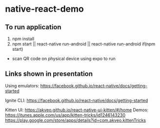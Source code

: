 # native-react-demo

## To run application
1. npm install
2. npm start || react-native run-android || react-native run-android
if(npm start)
  - scan QR code on physical device using expo to run


## Links shown in presentation

Using emulators:
https://facebook.github.io/react-native/docs/getting-started

Ignite CLI:
https://facebook.github.io/react-native/docs/getting-started

Kitten UI:
https://akveo.github.io/react-native-ui-kitten/#/home
  Demos:
    https://itunes.apple.com/us/app/kitten-tricks/id1246143230
    https://play.google.com/store/apps/details?id=com.akveo.kittenTricks


